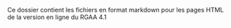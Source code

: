 Ce dossier contient les fichiers en format markdown pour les pages HTML de la version en ligne du RGAA 4.1
